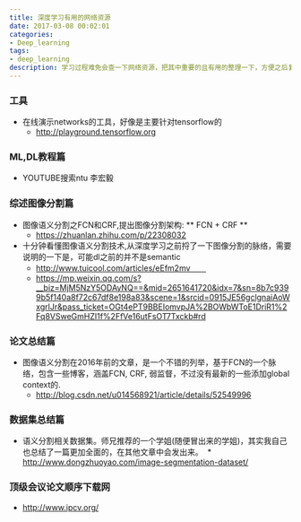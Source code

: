 ```yaml
---
title: 深度学习有用的网络资源
date: 2017-03-08 00:02:01
categories:
- Deep_learning
tags:
- deep_learning
description: 学习过程难免会查一下网络资源，把其中重要的且有用的整理一下，方便之后复习和童鞋学习之用
---
```


### 工具
* 在线演示networks的工具，好像是主要针对tensorflow的
  * http://playground.tensorflow.org
  
### ML,DL教程篇
* YOUTUBE搜索ntu 李宏毅

### 综述图像分割篇
* 图像语义分割之FCN和CRF,提出图像分割架构: ** FCN + CRF **
  * https://zhuanlan.zhihu.com/p/22308032
* 十分钟看懂图像语义分割技术,从深度学习之前捋了一下图像分割的脉络，需要说明的一下是，可能dl之前的并不是semantic
  * http://www.tuicool.com/articles/eEfm2mv　　
  * https://mp.weixin.qq.com/s?__biz=MjM5NzY5ODAyNQ==&mid=2651641720&idx=7&sn=8b7c9399b5f140a8f72c67df8e198a83&scene=1&srcid=0915JE56gclgnaiAoWxgrlJr&pass_ticket=OGt4ePT9BBEIomvpJA%2BOWbWToE1DriR1%2Fq8VSweGmHZI1f%2FfVe16utFsOT7Txckb#rd
 
### 论文总结篇
* 图像语义分割在2016年前的文章，是一个不错的列举，基于FCN的一个脉络，包含一些博客，涵盖FCN, CRF, 弱监督，不过没有最新的一些添加global context的.
  * http://blog.csdn.net/u014568921/article/details/52549996

### 数据集总结篇
* 语义分割相关数据集。师兄推荐的一个学姐(随便冒出来的学姐)，其实我自己也总结了一篇更加全面的，在其他文章中会发出来。
  * http://www.dongzhuoyao.com/image-segmentation-dataset/
  
### 顶级会议论文顺序下载网
* http://www.ipcv.org/
